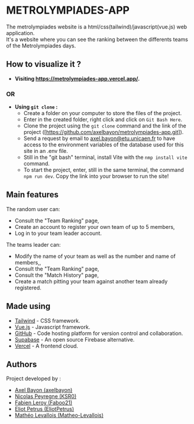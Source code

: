 # METROLYMPIADES-APP
The metrolympiades website is a html/css(tailwind)/javascript(vue.js) web application.<br>
It's a website where you can see the ranking between the differents teams of the Metrolympiades days.

## How to visualize it ?

- **Visiting https://metrolympiades-app.vercel.app/.**
### OR
- **Using `git clone` :**
  - Create a folder on your computer to store the files of the project.
  - Enter in the created folder, right click and click on `Git Bash Here`.
  - Clone the project using the `git clone` command and the link of the project ([https://github.com/axelbayon/metrolympiades-app.git]).
  - Send a request by email to axel.bayon@etu.unicaen.fr to have access to the environment variables of the database used for this site in an .env file.
  - Still in the "git bash" terminal, install Vite with the `nmp install vite` command.
  - To start the project, enter, still in the same terminal, the command `npm run dev`. Copy the link into your browser to run the site!


## Main features

The random user can:

- Consult the "Team Ranking" page,
- Create an account to register your own team of up to 5 members,
- Log in to your team leader account.

The teams leader can:

- Modify the name of your team as well as the number and name of members,,
- Consult the "Team Ranking" page,
- Consult the "Match History" page,
- Create a match pitting your team against another team already registered.


## Made using

- [Tailwind](https://tailwindcss.com/) - CSS framework.
- [Vue.js](https://vuejs.org/) - Javascript framework.
- [GitHub](https://github.com/) - Code hosting platform for version control and collaboration.
- [Supabase](https://supabase.com/) - An open source Firebase alternative.
- [Vercel](https://vercel.com/) - A frontend cloud.

## Authors
Project developed by :
- [Axel Bayon (axelbayon)](https://github.com/axelbayon)
- [Nicolas Peyregne (KSR0)](https://github.com/KSR0)
- [Fabien Leroy (Faboo21)](https://github.com/Faboo21)
- [Eliot Petrus (EliotPetrus)](https://github.com/EliotPetrus)
- [Mathéo Levallois (Matheo-Levallois)](https://github.com/Matheo-Levallois)
